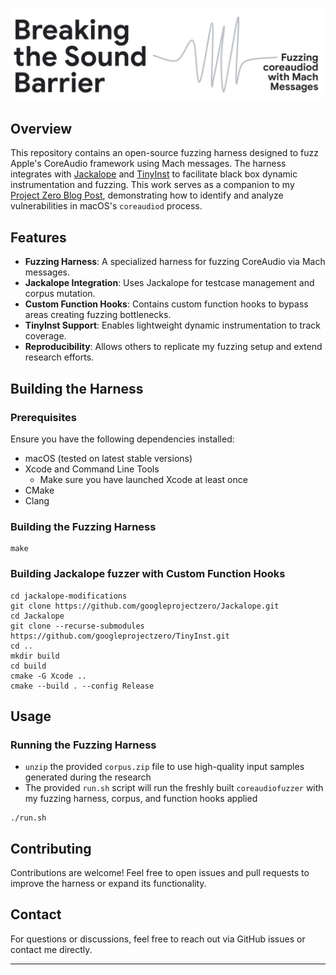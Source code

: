 ![Breaking the Sound Barrier](./breaking-the-sound-barrier.png)

## Overview

This repository contains an open-source fuzzing harness designed to fuzz Apple's CoreAudio framework using Mach messages. The harness integrates with [Jackalope](https://github.com/googleprojectzero/Jackalope) and [TinyInst](https://github.com/googleprojectzero/TinyInst) to facilitate black box dynamic instrumentation and fuzzing. This work serves as a companion to my [Project Zero Blog Post](#TODO), demonstrating how to identify and analyze vulnerabilities in macOS's `coreaudiod` process.

## Features
- **Fuzzing Harness**: A specialized harness for fuzzing CoreAudio via Mach messages.
- **Jackalope Integration**: Uses Jackalope for testcase management and corpus mutation.
- **Custom Function Hooks**: Contains custom function hooks to bypass areas creating fuzzing bottlenecks.
- **TinyInst Support**: Enables lightweight dynamic instrumentation to track coverage.
- **Reproducibility**: Allows others to replicate my fuzzing setup and extend research efforts.

## Building the Harness

### Prerequisites
Ensure you have the following dependencies installed:
- macOS (tested on latest stable versions)
- Xcode and Command Line Tools
    - Make sure you have launched Xcode at least once
- CMake
- Clang

### Building the Fuzzing Harness
```
make
```
### Building Jackalope fuzzer with Custom Function Hooks
```
cd jackalope-modifications
git clone https://github.com/googleprojectzero/Jackalope.git
cd Jackalope
git clone --recurse-submodules https://github.com/googleprojectzero/TinyInst.git
cd ..
mkdir build
cd build
cmake -G Xcode ..
cmake --build . --config Release
```

## Usage

### Running the Fuzzing Harness
- `unzip` the provided `corpus.zip` file to use high-quality input samples generated during the research
- The provided `run.sh` script will run the freshly built `coreaudiofuzzer` with my fuzzing harness, corpus, and function hooks applied
```
./run.sh
```

## Contributing
Contributions are welcome! Feel free to open issues and pull requests to improve the harness or expand its functionality.

## Contact
For questions or discussions, feel free to reach out via GitHub issues or contact me directly.

---

